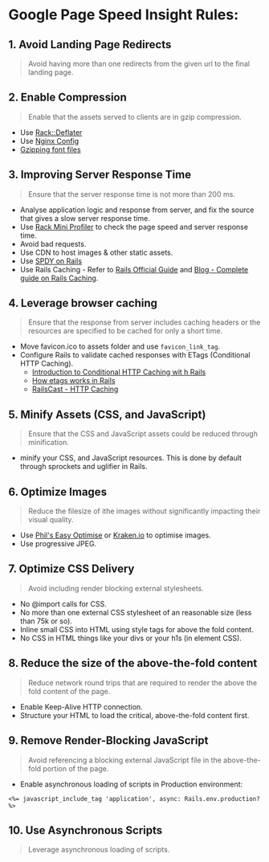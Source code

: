 Google Page Speed Insight Rules:
===========

## 1. Avoid Landing Page Redirects
> Avoid having more than one redirects from the given url to the final landing page.

## 2. Enable Compression
> Enable that the assets served to clients are in gzip compression.

* Use [Rack::Deflater](https://robots.thoughtbot.com/content-compression-with-rack-deflater)
* Use [Nginx Config](https://richonrails.com/articles/enabling-compression-for-nginx)
* [Gzipping font files](http://www.phpied.com/gzip-your-font-face-files/)

## 3. Improving Server Response Time
> Ensure that the server response time is not more than 200 ms.

* Analyse application logic and response from server, and fix the source that gives a slow server response time.
* Use [Rack Mini Profiler](https://github.com/MiniProfiler/rack-mini-profiler) to check the page speed and server response time.
* Avoid bad requests.
* Use CDN to host images & other static assets.
* Use [SPDY on Rails](https://bugsnag.com/blog/spdy-on-rails)
* Use Rails Caching - Refer to [Rails Official Guide](http://guides.rubyonrails.org/caching_with_rails.html) and [Blog - Complete guide on Rails Caching](http://nateberkopec.com/2015/07/15/the-complete-guide-to-rails-caching.html).

## 4. Leverage browser caching
> Ensure that the response from server includes caching headers or the resources are specified to be cached for only a short time.

* Move favicon.ico to assets folder and use `favicon_link_tag`.
* Configure Rails to validate cached responses with ETags (Conditional HTTP Caching). 
  * [Introduction to Conditional HTTP Caching wit h Rails](https://robots.thoughtbot.com/introduction-to-conditional-http-caching-with-rails)
  * [How etags works in Rails](http://mohanraj-nagasamy.github.io/blog/2014/02/22/browser-cache-how-etags-works-in-rails-3-and-rails-4/)
  * [RailsCast - HTTP Caching](https://www.youtube.com/watch?v=8iCPR9BqlNA)

## 5. Minify Assets (CSS, and JavaScript)
> Ensure that the CSS and JavaScript assets could be reduced through minification.

* minify your CSS, and JavaScript resources. This is done by default through sprockets and uglifier in Rails.

## 6. Optimize Images
> Reduce the filesize of ithe images without significantly impacting their visual quality.

* Use [Phil's Easy Optimise](https://github.com/PhilipCastiglione/easy_optimise) or [Kraken.io](https://kraken.io/) to optimise images.
* Use progressive JPEG.

## 7. Optimize CSS Delivery
> Avoid including render blocking external stylesheets.

* No @import calls for CSS.
* No more than one external CSS stylesheet of an reasonable size (less than 75k or so).
* Inline small CSS into HTML using style tags for above the fold content.
* No CSS in HTML things like your divs or your h1s (in element CSS).

## 8. Reduce the size of the above-the-fold content
> Reduce network round trips that are required to render the above the fold content of the page.

* Enable Keep-Alive HTTP connection.
* Structure your HTML to load the critical, above-the-fold content first.


## 9. Remove Render-Blocking JavaScript
> Avoid referencing a blocking external JavaScript file in the above-the-fold portion of the page.

* Enable asynchronous loading of scripts in Production environment:

`<%= javascript_include_tag 'application', async: Rails.env.production? %>`

## 10. Use Asynchronous Scripts
> Leverage asynchronous loading of scripts.


